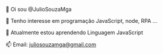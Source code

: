👋 Oi sou @JulioSouzaMga

👀 Tenho interesse em programação JavaScript, node, RPA ...

🌱 Atualmente estou aprendendo Linguagem JavaScript

📫 Email: juliosouzamga@gmail.com
